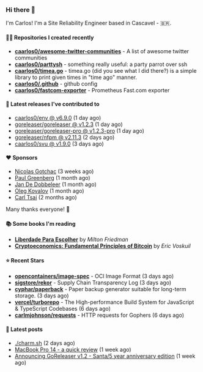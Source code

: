 ### Hi there 👋

I'm Carlos! I'm a Site Reliability Engineer based in Cascavel - 🇧🇷.

#### 👨‍💻 Repositories I created recently
- **[caarlos0/awesome-twitter-communities](https://github.com/caarlos0/awesome-twitter-communities)** - A list of awesome twitter communities
- **[caarlos0/parttysh](https://github.com/caarlos0/parttysh)** - something really useful: a party parrot over ssh
- **[caarlos0/timea.go](https://github.com/caarlos0/timea.go)** - timea.go (did you see what I did there?) is a simple library to print given times in &#34;time ago&#34; manner.
- **[caarlos0/.github](https://github.com/caarlos0/.github)** - github config
- **[caarlos0/fastcom-exporter](https://github.com/caarlos0/fastcom-exporter)** - Prometheus Fast.com exporter

#### 🚀 Latest releases I've contributed to


- [caarlos0/env @ v6.9.0](https://github.com/caarlos0/env/releases/tag/v6.9.0) (1 day ago)
- [goreleaser/goreleaser @ v1.2.3](https://github.com/goreleaser/goreleaser/releases/tag/v1.2.3) (1 day ago)
- [goreleaser/goreleaser-pro @ v1.2.3-pro](https://github.com/goreleaser/goreleaser-pro/releases/tag/v1.2.3-pro) (1 day ago)
- [goreleaser/nfpm @ v2.11.3](https://github.com/goreleaser/nfpm/releases/tag/v2.11.3) (2 days ago)
- [caarlos0/svu @ v1.9.0](https://github.com/caarlos0/svu/releases/tag/v1.9.0) (3 days ago)

#### ❤️ Sponsors
- [Nicolas Gotchac](https://github.com/ngotchac) (3 weeks ago)
- [Paul Greenberg](https://github.com/greenpau) (1 month ago)
- [Jan De Dobbeleer](https://github.com/JanDeDobbeleer) (1 month ago)
- [Oleg Kovalov](https://github.com/cristaloleg) (1 month ago)
- [Carl Tsai](https://github.com/moonape1226) (2 months ago)

Many thanks everyone! 🙏

#### 📚 Some books I'm reading
- **[Liberdade Para Escolher](https://www.goodreads.com/book/show/17238591-liberdade-para-escolher)** by _Milton Friedman_
- **[Cryptoeconomics: Fundamental Principles of Bitcoin](https://www.goodreads.com/book/show/56919322-cryptoeconomics)** by _Eric Voskuil_

#### ⭐ Recent Stars


- **[opencontainers/image-spec](https://github.com/opencontainers/image-spec)** - OCI Image Format (3 days ago)
- **[sigstore/rekor](https://github.com/sigstore/rekor)** - Supply Chain Transparency Log (3 days ago)
- **[cyphar/paperback](https://github.com/cyphar/paperback)** - Paper backup generator suitable for long-term storage. (3 days ago)
- **[vercel/turborepo](https://github.com/vercel/turborepo)** - The High-performance Build System for JavaScript &amp; TypeScript Codebases (6 days ago)
- **[carlmjohnson/requests](https://github.com/carlmjohnson/requests)** - HTTP requests for Gophers (6 days ago)

#### 📄 Latest posts
- [./charm.sh](https://carlosbecker.com/posts/charm/) (2 days ago)
- [MacBook Pro 14 - a quick review](https://carlosbecker.com/posts/macbook-pro-14/) (1 week ago)
- [Announcing GoReleaser v1.2 - Santa/5 year anniversary edition](https://carlosbecker.com/posts/goreleaser-v1.2/) (1 week ago)
